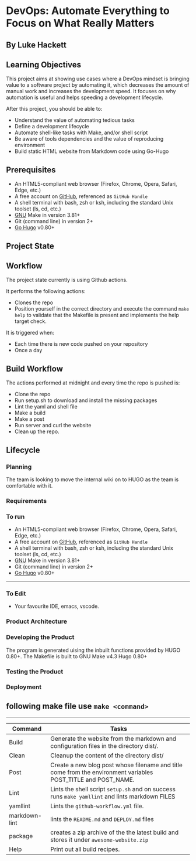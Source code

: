 # DevOps: Automate Everything to Focus on What Really Matters

## By Luke Hackett

## Learning Objectives

This project aims at showing use cases where a DevOps mindset is bringing value
 to a software project by automating it, which decreases the amount of manual
 work and increases the development speed. It focuses on why automation is useful
 and helps speeding a development lifecycle.

After this project, you should be able to:

- Understand the value of automating tedious tasks
- Define a development lifecycle
- Automate shell-like tasks with Make, and/or shell script
- Be aware of tools dependencies and the value of reproducing environment
- Build static HTML website from Markdown code using Go-Hugo

## Prerequisites

- An HTML5-compliant web browser (Firefox, Chrome, Opera, Safari, Edge, etc.)
- A free account on [GitHub](https://github.com/), referenced as `GitHub Handle`
- A shell terminal with bash, zsh or ksh, including the standard Unix
toolset (ls, cd, etc.)
- [GNU](https://www.gnu.org/software/make/) Make in version 3.81+
- Git (command line) in version 2+
- [Go Hugo](https://gohugo.io/) v0.80+

## Project State

## Workflow

The project state currently is using Github actions.

It performs the following actions:

- Clones the repo
- Position yourself in the correct directory and execute the command `make help`
to validate that the Makefile is present and implements the help target check.

It is triggered when:

- Each time there is new code pushed on your repository
- Once a day

## Build Workflow

The actions performed at midnight and every time the repo is pushed is:

- Clone the repo
- Run setup.sh to download and install the missing packages
- Lint the yaml and shell file
- Make a build
- Make a post
- Run server and curl the website
- Clean up the repo.

## Lifecycle

### Planning

The team is looking to move the internal wiki on to HUGO as the team is
comfortable with it.

### Requirements

### To run

- An HTML5-compliant web browser (Firefox, Chrome, Opera, Safari, Edge, etc.)
- A free account on [GitHub](https://github.com/), referenced as `GitHub Handle`
- A shell terminal with bash, zsh or ksh, including the standard Unix toolset
(ls, cd, etc.)
- [GNU](https://www.gnu.org/software/make/) Make in version 3.81+
- Git (command line) in version 2+
- [Go Hugo](https://gohugo.io/) v0.80+

---

### To Edit

- Your favourite IDE, emacs, vscode.

### Product Architecture

### Developing the Product

The program is generated uising the inbuilt functions provided by HUGO 0.80+.
The Makefile is built to GNU Make v4.3
Hugo 0.80+

### Testing the Product

### Deployment

## following make file use `make <command>`

---

| Command  | Tasks                                  |
| -------- | ---------------------------------------|
| Build    | Generate the website from the markdown and configuration files in the directory dist/.|
| Clean    | Cleanup the content of the directory dist/|
| Post     | Create a new blog post whose filename and title come from the environment variables POST_TITLE and POST_NAME. |
| Lint     | Lints the shell script `setup.sh` and on success runs `make yamllint` and lints markdown FILES                |
| yamllint | Lints the `github-workflow.yml` file.|
| markdown-lint | lints the `README.md` and `DEPLOY.md` files |
| package | creates a zip archive of the the latest build and stores it under `awesome-website.zip` |
| Help     | Print out all build recipes. |
